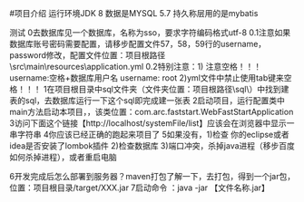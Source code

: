 #项目介绍
运行环境JDK 8
数据是MYSQL 5.7
持久称层用的是mybatis

测试
0去数据库见一个数据库，名称为sso，要求字符编码格式utf-8
0.1注意如果数据库账号密码需要配置，请移步配置文件57，58，59行的username，password修改，配置文件位置：项目根路径\src\main\resources\application.yml
0.2特别注意：1) 注意空格！！！ username:空格+数据库用户名 username: root  2)yml文件中禁止使用tab键来空格！！！
1在项目根目录中sql文件夹（文件夹位置：项目根路径\sql\）中找到建表的sql，去数据库运行一下这个sql即完成建一张表
2启动项目，运行配置类中main方法启动本项目，，该类位置：com.arc.faststart.WebFastStartApplication
3访问下面这个链接【http://localhost/systemFile/list】应该会在浏览器中显示一串字符串
4你应该已经正确的跑起来项目了
5如果没有，1)检查 你的eclipse或者idea是否安装了lombok插件 2)检查数据库 3)端口冲突，杀掉java进程（移步百度如何杀掉进程），或者重启电脑


6开发完成后怎么部署到服务器？maven打包了解一下，去打包，得到一个jar包，位置：项目根目录/target/XXX.jar
7启动命令 ：java -jar 【文件名称.jar】


